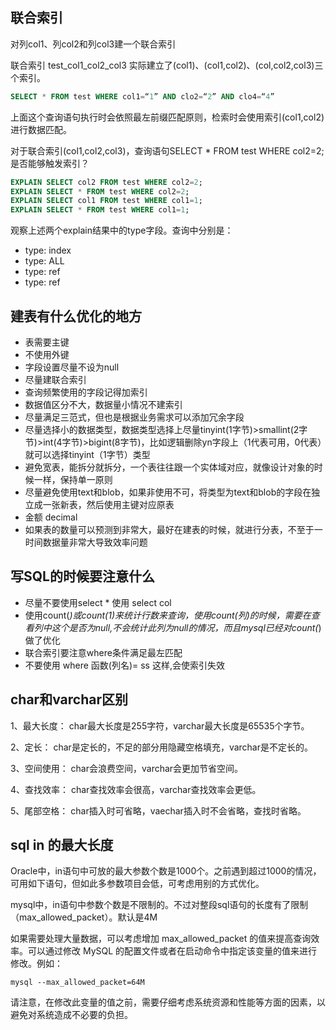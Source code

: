 ## 联合索引
对列col1、列col2和列col3建一个联合索引

联合索引 test_col1_col2_col3 实际建立了(col1)、(col1,col2)、(col,col2,col3)三个索引。
```sql
SELECT * FROM test WHERE col1=“1” AND clo2=“2” AND clo4=“4”
```
上面这个查询语句执行时会依照最左前缀匹配原则，检索时会使用索引(col1,col2)进行数据匹配。 

对于联合索引(col1,col2,col3)，查询语句SELECT * FROM test WHERE col2=2;是否能够触发索引？
```sql
EXPLAIN SELECT col2 FROM test WHERE col2=2;
EXPLAIN SELECT * FROM test WHERE col2=2;
EXPLAIN SELECT col1 FROM test WHERE col1=1;
EXPLAIN SELECT * FROM test WHERE col1=1;

```
观察上述两个explain结果中的type字段。查询中分别是：
- type: index
- type: ALL
- type: ref
- type: ref

## 建表有什么优化的地方
- 表需要主键
- 不使用外键
- 字段设置尽量不设为null
- 尽量建联合索引
- 查询频繁使用的字段记得加索引
- 数据值区分不大，数据量小情况不建索引
- 尽量满足三范式，但也是根据业务需求可以添加冗余字段
- 尽量选择小的数据类型，数据类型选择上尽量tinyint(1字节)>smallint(2字节)>int(4字节)>bigint(8字节)，比如逻辑删除yn字段上（1代表可用，0代表）就可以选择tinyint（1字节）类型
- 避免宽表，能拆分就拆分，一个表往往跟一个实体域对应，就像设计对象的时候一样，保持单一原则
- 尽量避免使用text和blob，如果非使用不可，将类型为text和blob的字段在独立成一张新表，然后使用主键对应原表
- 金额 decimal
- 如果表的数量可以预测到非常大，最好在建表的时候，就进行分表，不至于一时间数据量非常大导致效率问题

## 写SQL的时候要注意什么
- 尽量不要使用select * 使用 select col 
- 使用count(*)或count(1)来统计行数来查询，使用count(列)的时候，需要在查看列中这个是否为null,不会统计此列为null的情况，而且mysql已经对count(*)做了优化
- 联合索引要注意where条件满足最左匹配
- 不要使用 where 函数(列名)= ss  这样,会使索引失效

## char和varchar区别
1、最大长度： char最大长度是255字符，varchar最大长度是65535个字节。

2、定长： char是定长的，不足的部分用隐藏空格填充，varchar是不定长的。

3、空间使用： char会浪费空间，varchar会更加节省空间。

4、查找效率： char查找效率会很高，varchar查找效率会更低。

5、尾部空格： char插入时可省略，vaechar插入时不会省略，查找时省略。

## sql in 的最大长度

Oracle中，in语句中可放的最大参数个数是1000个。之前遇到超过1000的情况，可用如下语句，但如此多参数项目会低，可考虑用别的方式优化。

mysql中，in语句中参数个数是不限制的。不过对整段sql语句的长度有了限制（max_allowed_packet）。默认是4M

如果需要处理大量数据，可以考虑增加 max_allowed_packet 的值来提高查询效率。可以通过修改 MySQL 的配置文件或者在启动命令中指定该变量的值来进行修改。例如：
```text
mysql --max_allowed_packet=64M
```
请注意，在修改此变量的值之前，需要仔细考虑系统资源和性能等方面的因素，以避免对系统造成不必要的负担。